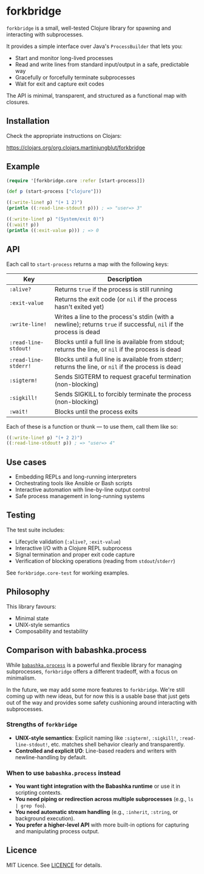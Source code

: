 # forkbridge

`forkbridge` is a small, well-tested Clojure library for spawning and interacting with subprocesses.

It provides a simple interface over Java's `ProcessBuilder` that lets you:
- Start and monitor long-lived processes
- Read and write lines from standard input/output in a safe, predictable way
- Gracefully or forcefully terminate subprocesses
- Wait for exit and capture exit codes

The API is minimal, transparent, and structured as a functional map with closures.

## Installation

Check the appropriate instructions on Clojars:

https://clojars.org/org.clojars.martinjungblut/forkbridge

## Example

```clojure
(require '[forkbridge.core :refer [start-process]])

(def p (start-process ["clojure"]))

((:write-line! p) "(+ 1 2)")
(println ((:read-line-stdout! p))) ; => "user=> 3"

((:write-line! p) "(System/exit 0)")
((:wait! p))
(println ((:exit-value p))) ; => 0
```

## API

Each call to `start-process` returns a map with the following keys:


| Key                  | Description                                                                 |
|----------------------|-----------------------------------------------------------------------------|
| `:alive?`            | Returns `true` if the process is still running                              |
| `:exit-value`        | Returns the exit code (or `nil` if the process hasn't exited yet)           |
| `:write-line!`       | Writes a line to the process's stdin (with a newline); returns `true` if successful, `nil` if the process is dead |
| `:read-line-stdout!` | Blocks until a full line is available from stdout; returns the line, or `nil` if the process is dead |
| `:read-line-stderr!` | Blocks until a full line is available from stderr; returns the line, or `nil` if the process is dead |
| `:sigterm!`          | Sends SIGTERM to request graceful termination (non-blocking)                |
| `:sigkill!`          | Sends SIGKILL to forcibly terminate the process (non-blocking)              |
| `:wait!`             | Blocks until the process exits                                              |


Each of these is a function or thunk — to use them, call them like so:

```clojure
((:write-line! p) "(+ 2 2)")
((:read-line-stdout! p)) ; => "user=> 4"
```

## Use cases

- Embedding REPLs and long-running interpreters
- Orchestrating tools like Ansible or Bash scripts
- Interactive automation with line-by-line output control
- Safe process management in long-running systems

## Testing

The test suite includes:

- Lifecycle validation (`:alive?`, `:exit-value`)
- Interactive I/O with a Clojure REPL subprocess
- Signal termination and proper exit code capture
- Verification of blocking operations (reading from `stdout`/`stderr`)

See `forkbridge.core-test` for working examples.

## Philosophy

This library favours:
- Minimal state
- UNIX-style semantics
- Composability and testability

## Comparison with babashka.process

While [`babashka.process`](https://github.com/babashka/process) is a powerful and flexible library for managing subprocesses, `forkbridge` offers a different tradeoff, with a focus on minimalism.

In the future, we may add some more features to `forkbridge`. We're still coming up with new ideas, but for now this is a usable base that just gets out of the way and provides some safety cushioning around interacting with subprocesses.

### Strengths of `forkbridge`

- **UNIX-style semantics**: Explicit naming like `:sigterm!`, `:sigkill!`, `:read-line-stdout!`, etc. matches shell behavior clearly and transparently.
- **Controlled and explicit I/O**: Line-based readers and writers with newline-handling by default.

### When to use `babashka.process` instead

- **You want tight integration with the Babashka runtime** or use it in scripting contexts.
- **You need piping or redirection across multiple subprocesses** (e.g., `ls | grep foo`).
- **You need automatic stream handling** (e.g., `:inherit`, `:string`, or background execution).
- **You prefer a higher-level API** with more built-in options for capturing and manipulating process output.

## Licence

MIT Licence. See [LICENCE](LICENCE) for details.
